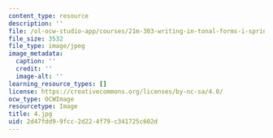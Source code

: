```yaml
---
content_type: resource
description: ''
file: /ol-ocw-studio-app/courses/21m-303-writing-in-tonal-forms-i-spring-2009/2d47fdd99fcc2d224f79c341725c602d_4.jpg
file_size: 3532
file_type: image/jpeg
image_metadata:
  caption: ''
  credit: ''
  image-alt: ''
learning_resource_types: []
license: https://creativecommons.org/licenses/by-nc-sa/4.0/
ocw_type: OCWImage
resourcetype: Image
title: 4.jpg
uid: 2d47fdd9-9fcc-2d22-4f79-c341725c602d
---
```


